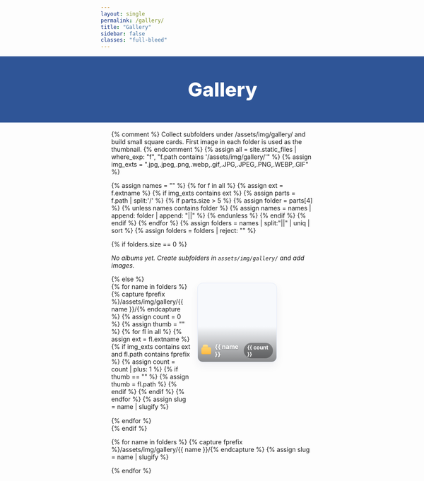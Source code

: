 ```yaml
---
layout: single
permalink: /gallery/
title: "Gallery"
sidebar: false
classes: "full-bleed"
---
```


<style>
/* Hide built-in title/pager; keep only the hero */
.page__title, .pagination, .pagination--pager { display:none !important; }

/* Full-bleed hero only */
.full-bleed-row { width:100vw; margin-left:calc(50% - 50vw); margin-right:calc(50% - 50vw); }
.g-hero { background:#2f5597; color:#fff; padding:clamp(28px,5vw,56px) 24px; text-align:center; }
.g-hero h1 { margin:0; font-weight:800; font-size:clamp(28px,4.6vw,56px); }

/* Body: CONSTRAINED WIDTH so cards don’t cover entire page */
.g-wrap {
  max-width: 1100px;  /* adjust to taste (e.g., 960px or 1200px) */
  margin: 18px auto 40px;
  padding: 0 clamp(12px, 3vw, 24px);
}

/* ===== Small square folder cards with thumbnail (LEFT-ALIGNED) ===== */
.folder-grid{
  display:grid;
  grid-template-columns: repeat(auto-fit, minmax(140px, 180px)); /* small squares */
  gap: clamp(10px, 1.6vw, 18px);
  justify-content:flex-start;   /* <-- left align the grid */
}
.folder-card{
  display:block; position:relative; text-decoration:none;
  aspect-ratio: 1 / 1;     /* perfect square */
  border-radius:12px; overflow:hidden;
  border:1px solid #e6ecf8; background:#f7f9fc;
  box-shadow:0 8px 20px rgba(2,24,71,.06);
  transition:transform .07s ease, box-shadow .2s ease, border-color .2s ease;
}
.folder-card:hover{ transform:translateY(-2px); border-color:#d7e3ff; box-shadow:0 12px 28px rgba(2,24,71,.1); }

/* Thumbnail */
.folder-thumb{
  position:absolute; inset:0;
  background-size:cover; background-position:center;
  filter:saturate(1.05);
}

/* Subtle gradient + label */
.folder-fade{
  position:absolute; inset:0;
  background:linear-gradient(180deg, rgba(0,0,0,0) 55%, rgba(0,0,0,.45) 100%);
}
.folder-label{
  position:absolute; left:8px; right:8px; bottom:8px;
  display:flex; align-items:center; gap:8px;
}
.folder-icon{
  width:22px; height:16px; flex:0 0 auto; position:relative;
  background:linear-gradient(180deg,#ffd36c,#ffb942);
  border-radius:4px 4px 3px 3px; box-shadow:inset 0 -1px 0 rgba(0,0,0,.08);
}
.folder-icon:before{
  content:""; position:absolute; left:3px; top:-6px; width:12px; height:6px;
  background:linear-gradient(180deg,#ffe199,#ffd36c);
  border-radius:4px 4px 0 0; box-shadow:inset 0 -1px 0 rgba(0,0,0,.08);
}
.folder-name{
  color:#fff; font-weight:800; font-size:.85rem; line-height:1.2; text-shadow:0 1px 2px rgba(0,0,0,.35);
  max-height:2.4em; overflow:hidden;
}
.folder-count{
  margin-left:auto; color:#fff; font-weight:700; font-size:.75rem; background:rgba(0,0,0,.35);
  padding:.15rem .45rem; border-radius:999px;
}

/* ===== One-album view (constrained width too) ===== */
.album-actions{
  display:flex; justify-content:space-between; align-items:center; gap:10px; margin-bottom:10px;
}
.back-link{
  display:inline-block; padding:.4rem .65rem; border:1px solid #d7e3ff; border-radius:8px;
  color:#2f5597; text-decoration:none; font-weight:700; background:#fff;
}
.back-link:hover{ background:#f5f8ff; border-color:#2f5597; }

.g-grid{
  display:grid; grid-template-columns: repeat(auto-fit, minmax(200px, 1fr));
  gap: clamp(8px, 1.4vw, 14px);
}
.g-item{ margin:0; padding:0; border-radius:12px; overflow:hidden; background:#f7f9fc; box-shadow:0 6px 20px rgba(2,24,71,.06); }
.g-item img{ width:100%; height:auto; display:block; aspect-ratio:16/10; object-fit:cover; transition:transform .22s ease; }
.g-item:hover img{ transform:scale(1.02); }

/* Toggle sections */
#foldersView[hidden], .album-section[hidden]{ display:none !important; }
</style>

<!-- HERO -->
<div class="full-bleed-row g-hero">
  <h1>Gallery</h1>
</div>

<!-- BODY (constrained width) -->
<div class="g-wrap">

  {% comment %}
    Collect subfolders under /assets/img/gallery/ and build small square cards.
    First image in each folder is used as the thumbnail.
  {% endcomment %}
  {% assign all = site.static_files | where_exp: "f", "f.path contains '/assets/img/gallery/'" %}
  {% assign img_exts = ".jpg,.jpeg,.png,.webp,.gif,.JPG,.JPEG,.PNG,.WEBP,.GIF" %}

  {% assign names = "" %}
  {% for f in all %}
    {% assign ext = f.extname %}
    {% if img_exts contains ext %}
      {% assign parts = f.path | split:'/' %}
      {% if parts.size > 5 %}
        {% assign folder = parts[4] %}
        {% unless names contains folder %}
          {% assign names = names | append: folder | append: "||" %}
        {% endunless %}
      {% endif %}
    {% endif %}
  {% endfor %}
  {% assign folders = names | split:"||" | uniq | sort %}
  {% assign folders = folders | reject: "" %}

  <!-- ===== FOLDERS VIEW (left-aligned small squares) ===== -->
  <section id="foldersView">
    {% if folders.size == 0 %}
      <p><em>No albums yet. Create subfolders in <code>assets/img/gallery/</code> and add images.</em></p>
    {% else %}
      <div class="folder-grid">
        {% for name in folders %}
          {% capture fprefix %}/assets/img/gallery/{{ name }}/{% endcapture %}
          {% assign count = 0 %}
          {% assign thumb = "" %}
          {% for fl in all %}
            {% assign ext = fl.extname %}
            {% if img_exts contains ext and fl.path contains fprefix %}
              {% assign count = count | plus: 1 %}
              {% if thumb == "" %}
                {% assign thumb = fl.path %}
              {% endif %}
            {% endif %}
          {% endfor %}
          {% assign slug = name | slugify %}
          <a class="folder-card" href="/gallery/?album={{ name | uri_escape }}" data-folder="{{ slug }}">
            <span class="folder-thumb" style="background-image:url('{{ thumb | relative_url }}');" aria-hidden="true"></span>
            <span class="folder-fade" aria-hidden="true"></span>
            <span class="folder-label">
              <span class="folder-icon" aria-hidden="true"></span>
              <span class="folder-name">{{ name }}</span>
              <span class="folder-count">{{ count }}</span>
            </span>
          </a>
        {% endfor %}
      </div>
    {% endif %}
  </section>

  <!-- ===== ONE-ALBUM VIEW ===== -->
  {% for name in folders %}
    {% capture fprefix %}/assets/img/gallery/{{ name }}/{% endcapture %}
    {% assign slug = name | slugify %}
    <section class="album-section" id="album-{{ slug }}" data-folder="{{ slug }}" hidden>
      <div class="album-actions">
        <a class="back-link" href="/gallery/">← Back to all albums</a>
        <strong>{{ name }}</strong>
      </div>
      <div class="g-grid">
        {% for file in all %}
          {% assign ext = file.extname %}
          {% if img_exts contains ext and file.path contains fprefix %}
            <figure class="g-item">
              <img src="{{ file.path | relative_url }}" alt="Gallery image">
            </figure>
          {% endif %}
        {% endfor %}
      </div>
    </section>
  {% endfor %}

</div>

<script>
(function(){
  // Switch to album view if ?album=<Folder Name> present
  const params = new URLSearchParams(location.search);
  const albumName = params.get('album');
  if(!albumName) return;

  const cards = Array.from(document.querySelectorAll('.folder-card[data-folder]'));
  const nameToSlug = new Map(cards.map(c => [c.querySelector('.folder-name').textContent.trim().toLowerCase(), c.dataset.folder]));
  const slug = nameToSlug.get(albumName.trim().toLowerCase());
  if(!slug) return;

  const foldersView = document.getElementById('foldersView');
  const albumSection = document.querySelector('.album-section[data-folder="'+slug+'"]');
  if(foldersView && albumSection){
    foldersView.hidden = true;
    albumSection.hidden = false;
    // Keep shareable URL
    const url = new URL(location.href);
    url.searchParams.set('album', albumName.trim());
    history.replaceState(null,'',url.toString());
  }
})();
</script>
